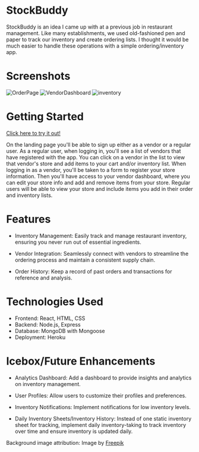 # StockBuddy

StockBuddy is an idea I came up with at a previous job in restaurant management. Like many establishments, we used old-fashioned pen and paper to track our inventory and create ordering lists. I thought it would be much easier to handle these operations with a simple ordering/inventory app.

# Screenshots
![OrderPage](https://i.imgur.com/ld5nQ36.png)
![VendorDashboard](https://i.imgur.com/KJJ9Nex.png)
![inventory](https://i.imgur.com/Y41jOSu.png)
# Getting Started

[Click here to try it out!](https://safe-lake-80950-15760ff2f6ae.herokuapp.com/)

On the landing page you'll be able to sign up either as a vendor or a regular user. As a regular user, when logging in, you'll see a list of vendors that have registered with the app. You can click on a vendor in the list to view that vendor's store and add items to your cart and/or inventory list.
When logging in as a vendor, you'll be taken to a form to register your store information. Then you'll have access to your vendor dashboard, where you can edit your store info and add and remove items from your store. Regular users will be able to view your store and include items you add in their order and inventory lists.

# Features
- Inventory Management: Easily track and manage restaurant inventory, ensuring you never run out of essential ingredients.

- Vendor Integration: Seamlessly connect with vendors to streamline the ordering process and maintain a consistent supply chain.

- Order History: Keep a record of past orders and transactions for reference and analysis.

# Technologies Used

- Frontend: React, HTML, CSS
- Backend: Node.js, Express
- Database: MongoDB with Mongoose
- Deployment: Heroku

# Icebox/Future Enhancements

- Analytics Dashboard: Add a dashboard to provide insights and analytics on inventory management.

- User Profiles: Allow users to customize their profiles and preferences.

- Inventory Notifications: Implement notifications for low inventory levels.

- Daily Inventory Sheets/Inventory History: Instead of one static inventory sheet for tracking, implement daily inventory-taking to track inventory over time and ensure inventory is updated daily.

Background image attribution: Image by <a href="https://www.freepik.com/free-photo/colorful-veggies-frame-with-copy-space_5516873.htm#query=vegetables%20background&position=2&from_view=keyword&track=ais#position=2&query=vegetables%20background">Freepik</a>